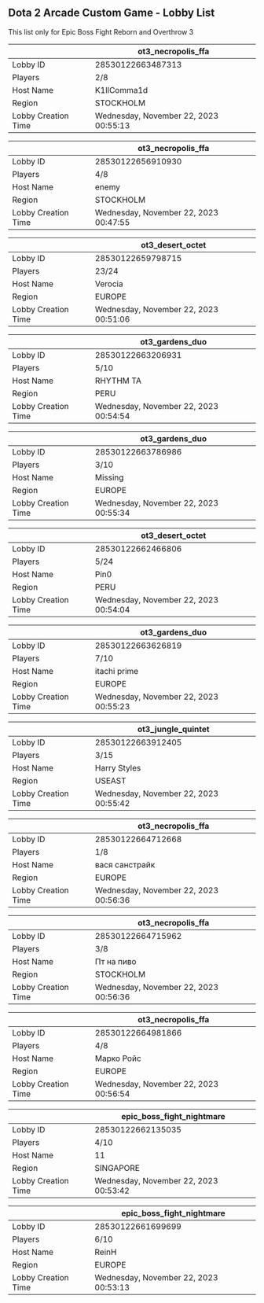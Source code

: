## Dota 2 Arcade Custom Game - Lobby List

This list only for Epic Boss Fight Reborn and Overthrow 3

|  | ot3_necropolis_ffa |
| ------ | ------ |
| Lobby ID | 28530122663487313 |
| Players | 2/8 |
| Host Name | K1llComma1d |
| Region | STOCKHOLM |
| Lobby Creation Time | Wednesday, November 22, 2023 00:55:13 |


|  | ot3_necropolis_ffa |
| ------ | ------ |
| Lobby ID | 28530122656910930 |
| Players | 4/8 |
| Host Name | enemy |
| Region | STOCKHOLM |
| Lobby Creation Time | Wednesday, November 22, 2023 00:47:55 |


|  | ot3_desert_octet |
| ------ | ------ |
| Lobby ID | 28530122659798715 |
| Players | 23/24 |
| Host Name | Verocia |
| Region | EUROPE |
| Lobby Creation Time | Wednesday, November 22, 2023 00:51:06 |


|  | ot3_gardens_duo |
| ------ | ------ |
| Lobby ID | 28530122663206931 |
| Players | 5/10 |
| Host Name | RHYTHM TA |
| Region | PERU |
| Lobby Creation Time | Wednesday, November 22, 2023 00:54:54 |


|  | ot3_gardens_duo |
| ------ | ------ |
| Lobby ID | 28530122663786986 |
| Players | 3/10 |
| Host Name | Missing |
| Region | EUROPE |
| Lobby Creation Time | Wednesday, November 22, 2023 00:55:34 |


|  | ot3_desert_octet |
| ------ | ------ |
| Lobby ID | 28530122662466806 |
| Players | 5/24 |
| Host Name | Pin0 |
| Region | PERU |
| Lobby Creation Time | Wednesday, November 22, 2023 00:54:04 |


|  | ot3_gardens_duo |
| ------ | ------ |
| Lobby ID | 28530122663626819 |
| Players | 7/10 |
| Host Name | itachi prime |
| Region | EUROPE |
| Lobby Creation Time | Wednesday, November 22, 2023 00:55:23 |


|  | ot3_jungle_quintet |
| ------ | ------ |
| Lobby ID | 28530122663912405 |
| Players | 3/15 |
| Host Name | Harry Styles |
| Region | USEAST |
| Lobby Creation Time | Wednesday, November 22, 2023 00:55:42 |


|  | ot3_necropolis_ffa |
| ------ | ------ |
| Lobby ID | 28530122664712668 |
| Players | 1/8 |
| Host Name | вася санстрайк |
| Region | EUROPE |
| Lobby Creation Time | Wednesday, November 22, 2023 00:56:36 |


|  | ot3_necropolis_ffa |
| ------ | ------ |
| Lobby ID | 28530122664715962 |
| Players | 3/8 |
| Host Name | Пт на пиво |
| Region | STOCKHOLM |
| Lobby Creation Time | Wednesday, November 22, 2023 00:56:36 |


|  | ot3_necropolis_ffa |
| ------ | ------ |
| Lobby ID | 28530122664981866 |
| Players | 4/8 |
| Host Name | Марко Ройс |
| Region | EUROPE |
| Lobby Creation Time | Wednesday, November 22, 2023 00:56:54 |


|  | epic_boss_fight_nightmare |
| ------ | ------ |
| Lobby ID | 28530122662135035 |
| Players | 4/10 |
| Host Name | 11 |
| Region | SINGAPORE |
| Lobby Creation Time | Wednesday, November 22, 2023 00:53:42 |


|  | epic_boss_fight_nightmare |
| ------ | ------ |
| Lobby ID | 28530122661699699 |
| Players | 6/10 |
| Host Name | ReinH |
| Region | EUROPE |
| Lobby Creation Time | Wednesday, November 22, 2023 00:53:13 |


